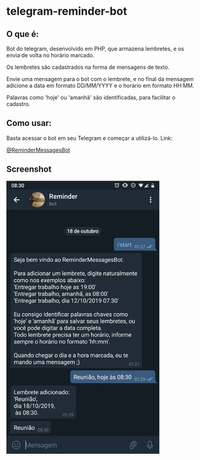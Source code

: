 # telegram-reminder-bot
## O que é:
Bot do telegram, desenvolvido em PHP, que armazena lembretes, e os envia de volta no horário marcado.

Os lembretes são cadastrados na forma de mensagens de texto.

Envie uma mensagem para o bot com o lembrete, e no final da mensagem adicione a data em formato DD/MM/YYYY e o horário em formato HH:MM.

Palavras como 'hoje' ou 'amanhã' são identificadas, para facilitar o cadastro.

## Como usar:
Basta acessar o bot em seu Telegram e começar a utilizá-lo. Link:

[@ReminderMessagesBot](t.me/ReminderMessagesBot)

## Screenshot
<img src="https://github.com/Doc-McCoy/telegram-reminder-bot/blob/master/screenshots/screenshot.jpg" width="400"/>
